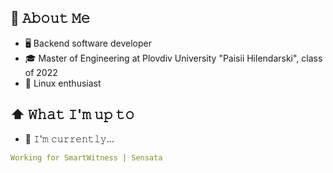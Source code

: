 <!---
- 👋 Hi, I’m @IvanKansazov
- 👀 I’m interested in ...
- 🌱 I’m currently learning ...
- 💞️ I’m looking to collaborate on ...
- 📫 How to reach me ...

IvanKansazov/IvanKansazov is a ✨ special ✨ repository because its `README.md` (this file) appears on your GitHub profile.
You can click the Preview link to take a look at your changes.
--->
## :book: 𝙰𝚋𝚘𝚞𝚝 𝙼𝚎
- 🖥 Backend software developer
- 🎓 Master of Engineering at Plovdiv University "Paisii Hilendarski", class of 2022
- 🐧 Linux enthusiast

## ⬆ 𝚆𝚑𝚊𝚝 𝙸'𝚖 𝚞𝚙 𝚝𝚘
- 🔨 𝙸'𝚖 𝚌𝚞𝚛𝚛𝚎𝚗𝚝𝚕𝚢...
```yaml
Working for SmartWitness | Sensata
```
